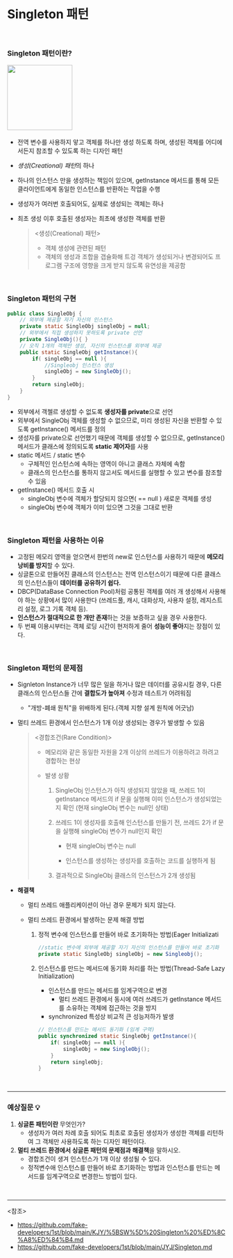 # Singleton 패턴

<br>

### Singleton 패턴이란?

​	<img src="https://camo.githubusercontent.com/9e758a676910f435dd9e4b7e09439cb11a5f6a1733f7e6ade6a1116adc2bda3b/68747470733a2f2f676d6c776a64393430352e6769746875622e696f2f696d616765732f64657369676e2d7061747465726e2d73696e676c65746f6e2f73696e676c65746f6e2d6578616d706c652e706e67" height=150>

- 전역 변수를 사용하지 앟고 객체를 하나만 생성 하도록 하며, 생성된 객체를 어디에서든지 참조할 수 있도록 하는 디자인 패턴

- *생성(Creational) 패턴*의 하나

- 하나의 인스턴스 만을 생성하는 책임이 있으며, getInstance 메서드를 통해 모든 클라이언트에게 동일한 인스턴스를 반환하는 작업을 수행

- 생성자가 여러번 호출되어도, 실제로 생성되는 객체는 하나

- 최초 생성 이후 호출된 생성자는 최초에 생성한 객체를 반환

  ><생성(Creational) 패턴>
  >
  >- 객체 생성에 관련된 패턴
  >- 객체의 생성과 조합을 갭슐화해 트겅 객체가 생성되거나 변경되어도 프로그램 구조에 영향을 크게 받지 않도록 유연성을 제공함

<br>

### Singleton 패턴의 구현

~~~java
public class SingleObj {
    // 외부에 제공할 자기 자신의 인스턴스
    private static SingleObj singleObj = null;
    // 외부에서 직접 생성하지 못하도록 private 선언
    private SingleObj(){ }
    // 오직 1개의 객체만 생성, 자신의 인스턴스를 외부에 제공
    public static SingleObj getInstance(){
        if( singleObj == null ){
            //Singleobj 인스턴스 생성
            singleObj = new SingleObj();
        }
        return singleObj;
    }
}
~~~

- 외부에서 객첼르 생성할 수 없도록 **생성자를 private**으로 선언
- 외부에서 SingleObj 객체를 생성할 수 없으므로, 미리 생성된 자신을 반환할 수 있도록 getInstance() 메서드를 정의
- 생성자를 private으로 선언했기 때문에 객체를 생성할 수 없으므로, getInstance() 메서드가 클래스에 정의되도록 **static 제어자**를 사용
- static 메서드 / static 변수
  - 구체적인 인스턴스에 속하는 영역이 아니고 클래스 자체에 속함
  - 클래스의 인스턴스를 통하지 않고서도 메서드를 실행할 수 있고 변수를 참조할 수 있음
- getInstance() 메서드 호출 시
  - singleObj 변수에 객체가 할당되지 않으면( == null ) 새로운 객체를 생성
  - singleObj 변수에 객체가 이미 있으면 그것을 그대로 반환

<br>

### Singleton 패턴을 사용하는 이유

- 고정된 메모리 영역을 얻으면서 한번의 new로 인스턴스를 사용하기 때문에 **메모리 낭비를 방지**할 수 있다.
- 싱글톤으로 만들어진 클래스의 인스턴스는 전역 인스턴스이기 때문에 다른 클래스의 인스턴스들이 **데이터를 공유하기 쉽다.**
- DBCP(DataBase Connection Pool)처럼 공통된 객체를 여러 개 생성해서 사용해야 하는 상황에서 많이 사용한다 (쓰레드풀, 캐시, 대화상자, 사용자 설정, 레지스트리 설정, 로그 기록 객체 등).
- **인스턴스가 절대적으로 한 개만 존재**하는 것을 보증하고 싶을 경우 사용한다.
- 두 번째 이용시부터는 객체 로딩 시간이 현저하게 줄어 **성능이 좋아**지는 장점이 있다.

<br>

### Singleton 패턴의 문제점

- Signleton Instance가 너무 많은 일을 하거나 많은 데이터를 공유시킬 경우, 다른 클래스의 인스턴스들 간에 **결합도가 높아져** 수정과 테스트가 어려워짐

  - "개방-폐쇄 원칙"을 위배하게 된다.(객체 지향 설계 원칙에 어긋남)

- 멀티 쓰레드 환경에서 인스턴스가 1개 이상 생성되는 경우가 발생할 수 있음

  > <경합조건(Rare Condition)>
  >
  >  - 메모리와 같은 동일한 자원을 2개 이상의 쓰레드가 이용하려고 하려고 경합하는 현상
  >
  >  - 발생 상황
  >
  >    1. SingleObj 인스턴스가 아직 생성되지 않았을 때, 쓰레드 1이 getInstance 메서드의 if 문을 실행해 이미 인스턴스가 생성되었는지 확인 (현재 singleObj 변수는 null인 상태)
  >
  >    2. 쓰레드 1이 생성자를 호출해 인스턴스를 만들기 전, 쓰레드 2가 if 문을 실행해 singleObj 변수가 null인지 확인
  >
  >       - 현재 singleObj 변수는 null
  >
  >       - 인스턴스를 생성하는 생성자를 호출하는 코드를 실행하게 됨
  >
  >    3. 결과적으로 SingleObj 클래스의 인스턴스가 2개 생성됨

- **해결책**

  - 멀티 쓰레드 애플리케이션이 아닌 경우 문제가 되지 않는다.

  - 멀티 쓰레드 환경에서 발생하는 문제 해결 방법

    1. 정적 변수에 인스턴스를 만들어 바로 초기화하는 방법(Eager Initializati

       ~~~java
       //static 변수에 외부에 제공할 자기 자신의 인스턴스를 만들어 바로 초기화
       private static SingleObj singleObj = new Singleobj();
       ~~~

    2. 인스턴스를 만드는 메서드에 동기화 처리를 하는 방법(Thread-Safe Lazy Initialization)

       - 인스턴스를 만드는 메서드를 임계구역으로 변경
         - 멀티 쓰레드 환경에서 동시에 여러 쓰레드가 getInstance 메서드를 소유하는 객체에 접근하는 것을 방지
       - synchronized 특성상 비교적 큰 성능저하가 발생

       ~~~java
       // 인스턴스를 만드는 메서드 동기화 (임계 구역)
       public synchronized static SingleObj getInstance(){
           if( singleObj == null ){
               singleObj = new SingleObj();
           }
           return singleObj;
       }
       ~~~

<br>

-------

### 예상질문 :bulb:

1. **싱글톤 패턴이란** 무엇인가?
   - 생성자가 여러 차례 호출 되어도 최초로 호출된 생성자가 생성한 객체를 리턴하여 그 객체만 사용하도록 하는 디자인 패턴이다.
2. **멀티 쓰레드 환경에서 싱글톤 패턴의 문제점과 해결책**을 말하시오.
   - 경합조건이 생겨 인스턴스가 1개 이상 생성될 수 있다.
   - 정적변수애 인스턴스를 만들어 바로 초기화하는 방법과 인스턴스를 만드는 메서드를 임계구역으로 변경한느 방법이 있다.

<br>

----------

<참조>

- <https://github.com/fake-developers/1st/blob/main/KJY/%5BSW%5D%20Singleton%20%ED%8C%A8%ED%84%B4.md>
- <https://github.com/fake-developers/1st/blob/main/JYJ/Singleton.md>